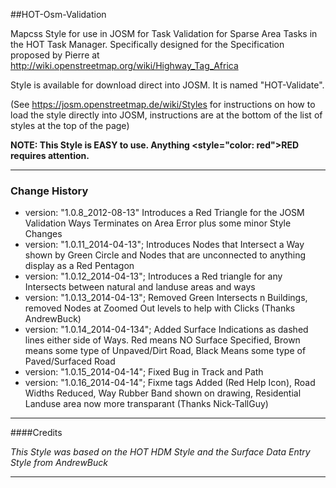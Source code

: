##HOT-Osm-Validation

Mapcss Style for use in JOSM for Task Validation for Sparse Area Tasks in the HOT Task Manager. Specifically designed for the Specification proposed by Pierre at http://wiki.openstreetmap.org/wiki/Highway_Tag_Africa

Style is available for download direct into JOSM. It is named "HOT-Validate". 

(See https://josm.openstreetmap.de/wiki/Styles for instructions on how to load the style directly into JOSM, instructions are at the bottom of the list of styles at the top of the page)


**NOTE: This Style is EASY to use. Anything <b><style="color: red">RED</style></b> requires attention.**

***
### Change History

  * version: "1.0.8_2012-08-13" Introduces a Red Triangle for the JOSM Validation Ways Terminates on Area Error
plus some minor Style Changes
  * version: "1.0.11_2014-04-13"; Introduces Nodes that Intersect a Way shown by Green Circle and Nodes that are unconnected to anything display as a Red Pentagon
  * version: "1.0.12_2014-04-13"; Introduces a Red triangle for any Intersects between natural and landuse areas and ways
  * version: "1.0.13_2014-04-13"; Removed Green Intersects n Buildings, removed Nodes at Zoomed Out levels to help with Clicks (Thanks AndrewBuck)
  * version: "1.0.14_2014-04-134"; Added Surface Indications as dashed lines either side of Ways. Red means NO Surface Specified, Brown means some type of Unpaved/Dirt Road, Black Means some type of Paved/Surfaced Road
  * version: "1.0.15_2014-04-14"; Fixed Bug in Track and Path
  * version: "1.0.16_2014-04-14"; Fixme tags Added (Red Help Icon), Road Widths Reduced, Way Rubber Band shown on drawing, Residential Landuse area now more transparant (Thanks Nick-TallGuy)

___
####Credits

*This Style was based on the HOT HDM Style and the Surface Data Entry Style from AndrewBuck*

___

